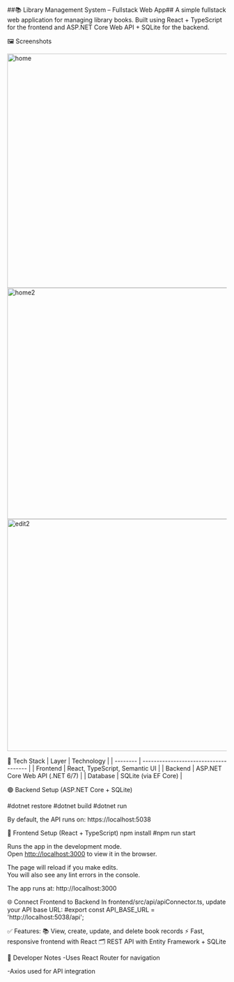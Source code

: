 ##📚 Library Management System – Fullstack Web App##
A simple fullstack web application for managing library books. Built using React + TypeScript for the frontend and ASP.NET Core Web API + SQLite for the backend.

🖼️ Screenshots

<img width="954" height="537" alt="home" src="https://github.com/user-attachments/assets/c7632718-e650-4da2-bc37-7e75872589b4" />

<img width="952" height="530" alt="home2" src="https://github.com/user-attachments/assets/c083ed9b-bb6c-4302-ac57-a9124af6eb68" />

<img width="956" height="532" alt="edit2" src="https://github.com/user-attachments/assets/f2779af5-4aa7-44a3-ba15-76225442ed01" />




🧰 Tech Stack
| Layer    | Technology                            |
| -------- | ------------------------------------- |
| Frontend | React, TypeScript, Semantic UI  |
| Backend  | ASP.NET Core Web API (.NET 6/7)       |
| Database | SQLite (via EF Core)                  |


 🟢 Backend Setup (ASP.NET Core + SQLite)

#dotnet restore
#dotnet build
#dotnet run

By default, the API runs on: https://localhost:5038

🔵 Frontend Setup (React + TypeScript)
npm install
#npm run start

Runs the app in the development mode.\
Open [http://localhost:3000](http://localhost:3000) to view it in the browser.

The page will reload if you make edits.\
You will also see any lint errors in the console.

The app runs at: http://localhost:3000

🌐 Connect Frontend to Backend
In frontend/src/api/apiConnector.ts, update your API base URL:
#export const API_BASE_URL = 'http://localhost:5038/api';



✅ Features:
📚 View, create, update, and delete book records
⚡ Fast, responsive frontend with React
🗂️ REST API with Entity Framework + SQLite

🧠 Developer Notes
-Uses React Router for navigation

-Axios used for API integration




